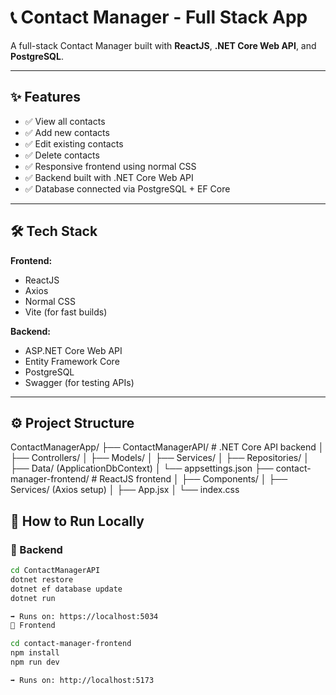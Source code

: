 # 📞 Contact Manager - Full Stack App

A full-stack Contact Manager built with **ReactJS**, **.NET Core Web API**, and **PostgreSQL**.

---

## ✨ Features

- ✅ View all contacts
- ✅ Add new contacts
- ✅ Edit existing contacts
- ✅ Delete contacts
- ✅ Responsive frontend using normal CSS
- ✅ Backend built with .NET Core Web API
- ✅ Database connected via PostgreSQL + EF Core

---

## 🛠️ Tech Stack

**Frontend:**  
- ReactJS  
- Axios  
- Normal CSS  
- Vite (for fast builds)

**Backend:**  
- ASP.NET Core Web API  
- Entity Framework Core  
- PostgreSQL  
- Swagger (for testing APIs)

---

## ⚙️ Project Structure

ContactManagerApp/ ├── ContactManagerAPI/ # .NET Core API backend │ ├── Controllers/ │ ├── Models/ │ ├── Services/ │ ├── Repositories/ │ ├── Data/ (ApplicationDbContext) │ └── appsettings.json ├── contact-manager-frontend/ # ReactJS frontend │ ├── Components/ │ ├── Services/ (Axios setup) │ ├── App.jsx │ └── index.css

## 🚀 How to Run Locally

### 🔹 Backend

```bash
cd ContactManagerAPI
dotnet restore
dotnet ef database update
dotnet run

➡️ Runs on: https://localhost:5034
🔹 Frontend

cd contact-manager-frontend
npm install
npm run dev

➡️ Runs on: http://localhost:5173

